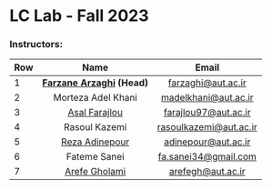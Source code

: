 # LC Lab - Fall 2023

 ### Instructors:
| Row | Name | Email |
| --- | :-:  | :-: |  
| 1 | **[Farzane Arzaghi](https://github.com/FarzanehArzaghi) (Head)** | [farzaghi@aut.ac.ir](mailto:farzaghi@aut.ac.ir) |
| 2 | Morteza Adel Khani | [madelkhani@aut.ac.ir](mailto:madelkhani@aut.ac.ir) |
| 3 | [Asal Farajlou](https://github.com/afarajlou) | [farajlou97@aut.ac.ir](mailto:farajlou97@aut.ac.ir) |
| 4 | Rasoul Kazemi | [rasoulkazemi@aut.ac.ir](mailto:rasoulkazemi@aut.ac.ir) |
| 5 | [Reza Adinepour](https://github.com/RezaAdinepour) | [adinepour@aut.ac.ir](mailto:adinepour@aut.ac.ir) |
| 6 | Fateme Sanei | [fa.sanei34@gmail.com](mailto:fa.sanei34@gmail.com) |
| 7 | [Arefe Gholami](https://github.com/ArefeGholami) | [arefegh@aut.ac.ir](mailto:arefegh@aut.ac.ir) |





